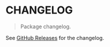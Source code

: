 # CHANGELOG

> Package changelog.

See [GitHub Releases](https://github.com/stdlib-js/stats-base-dnanstdevyc/releases) for the changelog.